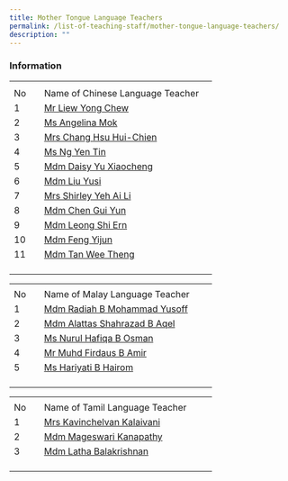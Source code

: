 ```yaml
---
title: Mother Tongue Language Teachers
permalink: /list-of-teaching-staff/mother-tongue-language-teachers/
description: ""
---
```

### **Information**
<table style="border-collapse:
 collapse;width:270pt" width="360" cellspacing="0" cellpadding="0" border="0"><colgroup><col style="mso-width-source:userset;mso-width-alt:1462;width:30pt" width="40"> <col style="mso-width-source:userset;mso-width-alt:11702;width:240pt" width="320"></colgroup><tbody><tr style="mso-height-source:userset;height:7.5pt" height="10"><td style="height:7.5pt;width:30pt" width="40" class="xl67" height="10"></td><td style="width:240pt" width="320" class="xl66"></td></tr><tr style="height:15.75pt" height="21"><td style="height:15.75pt" class="xl68" height="21">No</td><td style="border-left:none" class="xl69">Name of Chinese Language Teacher</td></tr><tr style="height:15.75pt" height="21"><td style="height:15.75pt" class="xl67" height="21">
1</td><td style="border-top:none" class="xl70"><a href="mailto:liew_yong_chew@moe.edu.sg">Mr Liew Yong Chew</a></td></tr><tr style="height:15.75pt" height="21"><td style="height:15.75pt" class="xl67" height="21">
2</td><td style="border-top:none" class="xl70"><a href="mailto:angelina_mok_yin_peng@moe.edu.sg">Ms Angelina Mok</a></td></tr><tr style="height:15.75pt" height="21"><td style="height:15.75pt" class="xl67" height="21">
3</td><td style="border-top:none" class="xl70"><a href="mailto:hsu_hui-chien@moe.edu.sg">Mrs Chang Hsu Hui-Chien</a></td></tr><tr style="height:15.75pt" height="21"><td style="height:15.75pt" class="xl67" height="21">
4</td><td style="border-top:none" class="xl70"><a href="mailto:ng_yen_tin@moe.edu.sg">Ms Ng Yen Tin</a></td></tr><tr style="height:15.75pt" height="21"><td style="height:15.75pt" class="xl67" height="21">
5</td><td style="border-top:none" class="xl70"><a href="mailto:yu_xiaocheng@moe.edu.sg">Mdm Daisy Yu Xiaocheng</a></td></tr><tr style="height:15.75pt" height="21"><td style="height:15.75pt" class="xl67" height="21">
6</td><td style="border-top:none" class="xl70"><a href="mailto:liu_yusi@moe.edu.sg">Mdm Liu Yusi</a></td></tr><tr style="height:15.75pt" height="21"><td style="height:15.75pt" class="xl67" height="21">
7</td><td style="border-top:none" class="xl70"><a href="mailto:ng_ai_li_shirleywijaya@moe.edu.sg">Mrs Shirley Yeh Ai Li</a></td></tr><tr style="height:15.75pt" height="21"><td style="height:15.75pt" class="xl67" height="21">
8</td><td style="border-top:none" class="xl70"><a href="mailto:chen_guiyun@moe.edu.sg">Mdm&nbsp;Chen Gui Yun</a></td></tr><tr style="mso-height-source:userset;height:6.75pt" height="9"><td style="height:15.75pt" class="xl67" height="9">
9</td><td style="border-top:none" class="x170"><a href="mailto:leong_shi_ern@moe.edu.sg">Mdm&nbsp;Leong Shi Ern</a></td></tr><tr style="height:15.75pt" height="21"><td style="height:15.75pt&quot;" class="x167" height="21">
10</td><td style="border-top:none" class="x170"><a href="mailto:feng_yijun@moe.edu.sg">Mdm&nbsp;Feng Yijun</a></td></tr><tr style="height:15.75pt" height="21"><td style="height:15.75pt" class="x167" height="21">
11</td><td style="border-top:none" class="x170"><a href="mailto:tan_wee_theng@moe.edu.sg">Mdm&nbsp;Tan Wee Theng</a></td></tr><tr style="height:15.75pt" height="21"><td style="height:15.75pt&quot;." class="x167" height="21"></td><td class="xl66"></td></tr></tbody></table>
 
 <table style="border-collapse:
 collapse;width:270pt" width="360" cellspacing="0" cellpadding="0" border="0"><colgroup><col style="mso-width-source:userset;mso-width-alt:1462;width:30pt" width="40"> <col style="mso-width-source:userset;mso-width-alt:11702;width:240pt" width="320"></colgroup><tbody><tr style="mso-height-source:userset;height:5.25pt" height="7"><td style="height:5.25pt;width:30pt" width="40" class="xl67" height="7"></td><td style="width:240pt" width="320" class="xl66"></td></tr><tr style="height:15.75pt" height="21"><td style="height:15.75pt" class="xl68" height="21">No</td><td style="border-left:none" class="xl69">Name of Malay Language Teacher</td></tr><tr style="height:15.75pt" height="21"><td style="height:15.75pt" class="xl67" height="21">
1</td><td style="border-top:none;width:240pt" width="320" class="xl70"><a href="mailto:radiah_mohammad_yusoff@moe.edu.sg">Mdm Radiah&nbsp;B Mohammad Yusoff</a></td></tr><tr style="height:15.75pt" height="21"><td style="height:15.75pt" class="xl67" height="21">
2</td><td style="border-top:none;width:240pt" width="320" class="xl71"><a href="mailto:alattas_shahrazad_aqel@moe.edu.sg">Mdm&nbsp;Alattas Shahrazad B Aqel</a></td></tr><tr style="height:15.75pt" height="21"><td style="height:15.75pt" class="xl67" height="21">
3</td><td style="border-top:none;width:240pt" width="320" class="xl71"><a href="mailto:nurul_hafiqa_osman@moe.edu.sg">Ms Nurul Hafiqa B Osman</a></td></tr><tr style="height:15.75pt" height="21"><td style="height:15.75pt" class="xl67" height="21">
4</td><td style="border-top:none;width:240pt" width="320" class="xl71"><a href="mailto:muhammad_firdaus_amir@moe.edu.sg">Mr Muhd Firdaus B Amir</a></td></tr><tr style="height:15.75pt" height="21"><td style="height:15.75pt" class="xl67" height="21">
5</td><td style="border-top:none;width:240pt" width="32=" class="x171"><a href="mailto:hariyati_hairom@moe.edu.sg">Ms Hariyati B Hairom</a></td></tr><tr style="height:15.75&quot;" height="21"><td style="height:15.75pt" class="x167" height="21">
</td><td class="xl66"></td></tr></tbody></table>
 
 <table style="border-collapse:
 collapse;width:270pt" width="360" cellspacing="0" cellpadding="0" border="0"><colgroup><col style="mso-width-source:userset;mso-width-alt:1462;width:30pt" width="40"> <col style="mso-width-source:userset;mso-width-alt:11702;width:240pt" width="320"></colgroup><tbody><tr style="mso-height-source:userset;height:5.25pt" height="7"><td style="height:5.25pt;width:30pt" width="40" class="xl67" height="7"></td><td style="width:240pt" width="320" class="xl66"></td></tr><tr style="height:15.75pt" height="21"><td style="height:15.75pt" class="xl68" height="21">No</td><td style="border-left:none" class="xl69">Name of Tamil Language Teacher</td></tr><tr style="height:15.75pt" height="21"><td style="height:15.75pt" class="xl67" height="21">
1</td><td style="border-top:none;width:240pt" width="320" class="xl70"><a href="mailto:kavinchelvan_kalaivani@moe.edu.sg">Mrs Kavinchelvan Kalaivani</a></td></tr><tr style="height:15.75pt" height="21"><td style="height:15.75pt" class="xl67" height="21">
2</td><td style="border-top:none;width:240pt" width="320" class="xl70"><a href="mailto:mageswari_kanapathy@moe.edu.sg">Mdm Mageswari Kanapathy</a></td></tr><tr style="height:15.75pt" height="21"><td style="height:15.75pt" class="xl67" height="21">
3</td><td style="border-top:none;width:240pt" width="320"><a href="mailto:latha_balakrishnan@moe.edu.sg">Mdm Latha Balakrishnan</a></td></tr><tr style="height:15.75pt" height="21"><td style="height:15.75pt" class="x167" height="21">
</td><td class="xl66"></td></tr></tbody></table>